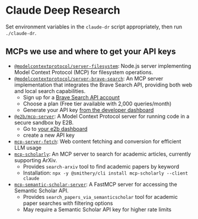 # Claude Deep Research

Set environment variables in the `claude-dr` script appropriately, then run `./claude-dr`.


## MCPs we use and where to get your API keys

- [`@modelcontextprotocol/server-filesystem`](https://www.npmjs.com/package/@modelcontextprotocol/server-filesystem): Node.js server implementing Model Context Protocol (MCP) for filesystem operations.
- [`@modelcontextprotocol/server-brave-search`](https://www.npmjs.com/package/@modelcontextprotocol/server-brave-search): An MCP server implementation that integrates the Brave Search API, providing both web and local search capabilities.
  - Sign up for a [Brave Search API account](https://brave.com/search/api/)
  - Choose a plan (Free tier available with 2,000 queries/month)
  - Generate your API key [from the developer dashboard](https://api.search.brave.com/app/keys)
- [`@e2b/mcp-server`](https://www.npmjs.com/package/@e2b/mcp-server): A Model Context Protocol server for running code in a secure sandbox by E2B.
  - Go to [your e2b dashboard](https://e2b.dev/dashboard)
  - create a new API key
- [`mcp-server-fetch`](https://github.com/modelcontextprotocol/servers/tree/main/src/fetch): Web content fetching and conversion for efficient LLM usage
- [`mcp-scholarly`](https://github.com/adityak74/mcp-scholarly): An MCP server to search for academic articles, currently supporting ArXiv.
  - Provides `search-arxiv` tool to find academic papers by keyword
  - Installation: `npx -y @smithery/cli install mcp-scholarly --client claude`
- [`mcp-semantic-scholar-server`](https://github.com/adityak74/mcp-semantic-scholar-server): A FastMCP server for accessing the Semantic Scholar API.
  - Provides `search_papers_via_semanticscholar` tool for academic paper searches with filtering options
  - May require a Semantic Scholar API key for higher rate limits
